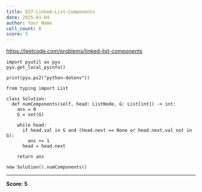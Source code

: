 ```yaml
---
title: 817-Linked-List-Components
date: 2025-01-04
author: Your Name
cell_count: 6
score: 5
---
```


https://leetcode.com/problems/linked-list-components


```
import pyutil as pyu
pyu.get_local_pyinfo()
```


```
print(pyu.ps2("python-dotenv"))
```


```
from typing import List
```


```
class Solution:
  def numComponents(self, head: ListNode, G: List[int]) -> int:
    ans = 0
    G = set(G)

    while head:
      if head.val in G and (head.next == None or head.next.val not in G):
        ans += 1
      head = head.next

    return ans
```


```
new Solution().numComponents()
```


---
**Score: 5**